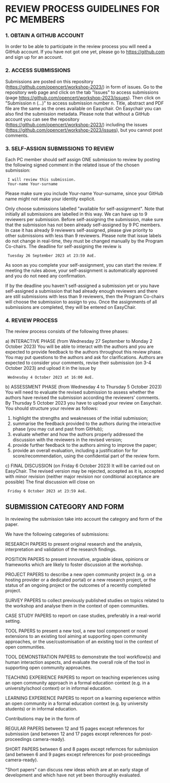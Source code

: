 
# REVIEW PROCESS GUIDELINES FOR PC MEMBERS

### 1. OBTAIN A GITHUB ACCOUNT
In order to be able to participate in the review process you will need a GitHub account.
If you have not got one yet, please go to https://github.com and sign up for an account.


### 2. ACCESS SUBMISSIONS
Submissions are posted on this repository (https://github.com/opencert/workshop-2023/) in form of issues.
Go to the repository web page and click on the tab "Issues" to access submissions
(page https://github.com/opencert/workshop-2023/issues).
Then click on "Submission n (...)" to access submission number n. Title, abstract and PDF file are the same
as the ones available on Easychair. On Easychair you can also find the submission metadata.
Please note that without a GitHub account you can see the repository (https://github.com/opencert/workshop-2023/)
including the issues (https://github.com/opencert/workshop-2023/issues), but you cannot post comments.


### 3. SELF-ASSIGN SUBMISSIONS TO REVIEW
Each PC member should self assign ONE submission to review by posting the following signed comment in the related issue
of the chosen submission:

     I will review this submission.
     Your-name Your-surname

Please make sure you include Your-name Your-surname, since your GitHub name might not make your identity explicit.

Only choose submissions labelled "available for self-assignment". Note that initially all submissions are labelled in this way.
We can have up to 9 reviewers per submission. Before self-assigning the submission, make sure that the submission has
not been already self-assigned by 9 PC members. In case it has already 9 reviewers self-assigned, please give priority
to other submissions with less than 9 reviewers.
Please note that issue labels do not change in real-time, they must be changed manually by the Program Co-chairs.
The deadline for self-assigning the review is

     Tuesday 26 September 2023 at 23:59 AoE.

As soon as you complete your self-assignment, you can start the review. If meeting the rules above, your self-assignment is automatically approved and you do not need any confirmation.

If by the deadline you haven't self-assigned a submission yet or you have self-assigned a submission that had already
enough reviewers and there are still submissions with less than 9 reviewers, then the Program Co-chairs will choose the
submission to assign to you.
Once the assignments of all submissions are completed, they will be entered on EasyChair.


### 4. REVIEW PROCESS
The review process consists of the following three phases:

a) INTERACTIVE PHASE (from Wednesday 27 September to Monday 2 October 2023)
   You will be able to interact with the authors and you are expected to provide feedback to the authors throughout
   this review phase. You may put questions to the authors and ask for clarifications.
   Authors are expected to consider your comments, revise their submission (on 3-4 October 2023) and upload it in the issue by

     Wednesday 4 October 2023 at 16:00 AoE.

b) ASSESSMENT PHASE (from Wednesday 4 to Thursday 5 October 2023)
   You will need to evaluate the revised submission to assess whether the authors have revised the submission according
   the reviewers' comments. By Thursday 5 October 2023 you have to upload your review on Easychair.
   You should structure your review as follows:
   1. highlight the strengths and weaknesses of the initial submission;
   1. summarise the feedback provided to the authors during the interactive phase (you may cut and past from GitHub);
   1. evaluate whether and how the authors properly addressed the discussion with the reviewers in the revised version;
   1. provide further feedback to the authors aiming to improve the paper;
   1. provide an overall evaluation, including a justification for for score/recommendation, using the confidential part of the review form.

c) FINAL DISCUSSION (on Friday 6 October 2023)
   It will be carried out on EasyChair. The revised version may be rejected, accepted as it is, accepted with minor
   revision (neither major revision nor conditional acceptance are possible)
   The final discussion will close on
   
     Friday 6 October 2023 at 23:59 AoE.
   

## SUBMISSION CATEGORY AND FORM

In reviewing the submission take into account the category and form of the paper.

We have the following categories of submissions:

RESEARCH PAPERS to present original research and the analysis, interpretation and validation of the
research findings.

POSITION PAPERS to present innovative, arguable ideas, opinions or frameworks which are likely
to foster discussion at the workshop.

PROJECT PAPERS to describe a new open community project (e.g. on a hosting provider or a dedicated portal)
or a new research project, or the status of an ongoing project or the outcomes of a recently completed project.

SURVEY PAPERS to collect previously published studies on topics related to the workshop and analyse them
in the context of open communities.

CASE STUDY PAPERS to report on case studies, preferably in a real-world setting.

TOOL PAPERS to present a new tool, a new tool component or novel extensions to an existing tool aiming at supporting open community approaches, or the use/customisation of an existing tool in the context of open communities.

TOOL DEMONSTRATION PAPERS to demonstrate the tool workflow(s) and human interaction aspects, and evaluate the overall role of the tool in supporting open community approaches.

TEACHING EXPERIENCE PAPERS to report on teaching experiences using an open community approach in a formal education context (e.g. in a university/school context) or in informal education.

LEARNING EXPERIENCE PAPERS to report on a learning experience within an open community
in a formal education context (e.g. by university students) or in informal education.

Contributions may be in the form of

REGULAR PAPERS between 12 and 15 pages except references for submission (and between 12 and 17 pages except references for post-proceedings camera-ready).

SHORT PAPERS between 6 and 8 pages except refernces for submission (and between 6 and 9 pages except references for post-proceedings camera-ready).

"Short papers" can discuss new ideas which are at an early stage of development and which have not yet been
thoroughly evaluated.



